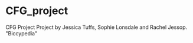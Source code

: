 # CFG_project
CFG Project
Project by Jessica Tuffs, Sophie Lonsdale and Rachel Jessop. "Biccypedia" 
